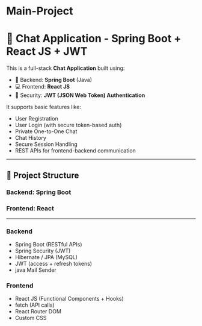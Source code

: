 # Main-Project

# 💬 Chat Application - Spring Boot + React JS + JWT

This is a full-stack **Chat Application** built using:
- 🧠 Backend: **Spring Boot** (Java)
- 💻 Frontend: **React JS**
- 🔐 Security: **JWT (JSON Web Token) Authentication**

It supports basic features like:
- User Registration
- User Login (with secure token-based auth)
- Private One-to-One Chat
- Chat History
- Secure Session Handling
- REST APIs for frontend-backend communication

---

## 📁 Project Structure

### Backend: Spring Boot

### Frontend: React

---

### Backend
- Spring Boot (RESTful APIs)
- Spring Security (JWT)
- Hibernate / JPA (MySQL)
- JWT (access + refresh tokens)
- java Mail Sender

### Frontend
- React JS (Functional Components + Hooks)
- fetch (API calls)
- React Router DOM
- Custom CSS
